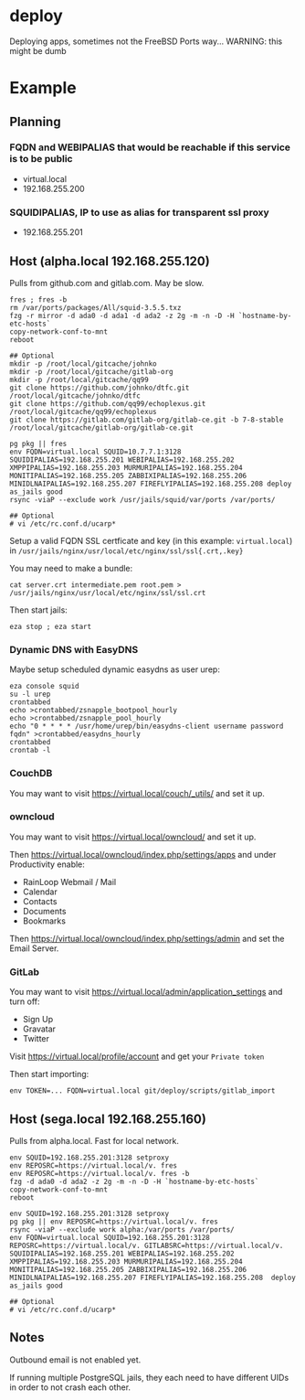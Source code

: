# deploy
Deploying apps, sometimes not the FreeBSD Ports way... WARNING: this might be dumb

# Example

## Planning

### FQDN and WEBIPALIAS that would be reachable if this service is to be public
- virtual.local
- 192.168.255.200

### SQUIDIPALIAS, IP to use as alias for transparent ssl proxy
- 192.168.255.201

## Host (alpha.local 192.168.255.120)

Pulls from github.com and gitlab.com. May be slow.

```
fres ; fres -b
rm /var/ports/packages/All/squid-3.5.5.txz
fzg -r mirror -d ada0 -d ada1 -d ada2 -z 2g -m -n -D -H `hostname-by-etc-hosts`
copy-network-conf-to-mnt
reboot

## Optional
mkdir -p /root/local/gitcache/johnko
mkdir -p /root/local/gitcache/gitlab-org
mkdir -p /root/local/gitcache/qq99
git clone https://github.com/johnko/dtfc.git /root/local/gitcache/johnko/dtfc
git clone https://github.com/qq99/echoplexus.git /root/local/gitcache/qq99/echoplexus
git clone https://gitlab.com/gitlab-org/gitlab-ce.git -b 7-8-stable /root/local/gitcache/gitlab-org/gitlab-ce.git

pg pkg || fres
env FQDN=virtual.local SQUID=10.7.7.1:3128 SQUIDIPALIAS=192.168.255.201 WEBIPALIAS=192.168.255.202 XMPPIPALIAS=192.168.255.203 MURMURIPALIAS=192.168.255.204 MONITIPALIAS=192.168.255.205 ZABBIXIPALIAS=192.168.255.206 MINIDLNAIPALIAS=192.168.255.207 FIREFLYIPALIAS=192.168.255.208 deploy as_jails good
rsync -viaP --exclude work /usr/jails/squid/var/ports /var/ports/

## Optional
# vi /etc/rc.conf.d/ucarp*
```

Setup a valid FQDN SSL certficate and key (in this example: `virtual.local`) in `/usr/jails/nginx/usr/local/etc/nginx/ssl/ssl{.crt,.key}`

You may need to make a bundle:

```
cat server.crt intermediate.pem root.pem > /usr/jails/nginx/usr/local/etc/nginx/ssl/ssl.crt
```

Then start jails:

```
eza stop ; eza start
```

### Dynamic DNS with EasyDNS

Maybe setup scheduled dynamic easydns as user urep:

```
eza console squid
su -l urep
crontabbed
echo >crontabbed/zsnapple_bootpool_hourly
echo >crontabbed/zsnapple_pool_hourly
echo "0 * * * * /usr/home/urep/bin/easydns-client username password fqdn" >crontabbed/easydns_hourly
crontabbed
crontab -l
```

### CouchDB

You may want to visit https://virtual.local/couch/_utils/ and set it up.

### owncloud

You may want to visit https://virtual.local/owncloud/ and set it up.

Then https://virtual.local/owncloud/index.php/settings/apps and under Productivity enable:

- RainLoop Webmail / Mail
- Calendar
- Contacts
- Documents
- Bookmarks

Then https://virtual.local/owncloud/index.php/settings/admin and set the Email Server.

### GitLab

You may want to visit https://virtual.local/admin/application_settings and turn off:

- Sign Up
- Gravatar
- Twitter

Visit https://virtual.local/profile/account and get your `Private token`

Then start importing:

```
env TOKEN=... FQDN=virtual.local git/deploy/scripts/gitlab_import
```

## Host (sega.local 192.168.255.160)

Pulls from alpha.local. Fast for local network.

```
env SQUID=192.168.255.201:3128 setproxy
env REPOSRC=https://virtual.local/v. fres
env REPOSRC=https://virtual.local/v. fres -b
fzg -d ada0 -d ada2 -z 2g -m -n -D -H `hostname-by-etc-hosts`
copy-network-conf-to-mnt
reboot

env SQUID=192.168.255.201:3128 setproxy
pg pkg || env REPOSRC=https://virtual.local/v. fres
rsync -viaP --exclude work alpha:/var/ports /var/ports/
env FQDN=virtual.local SQUID=192.168.255.201:3128 REPOSRC=https://virtual.local/v. GITLABSRC=https://virtual.local/v. SQUIDIPALIAS=192.168.255.201 WEBIPALIAS=192.168.255.202 XMPPIPALIAS=192.168.255.203 MURMURIPALIAS=192.168.255.204 MONITIPALIAS=192.168.255.205 ZABBIXIPALIAS=192.168.255.206 MINIDLNAIPALIAS=192.168.255.207 FIREFLYIPALIAS=192.168.255.208  deploy as_jails good

## Optional
# vi /etc/rc.conf.d/ucarp*
```

## Notes

Outbound email is not enabled yet.

If running multiple PostgreSQL jails, they each need to have different UIDs in order to not crash each other.
